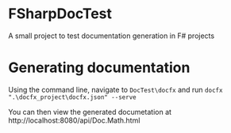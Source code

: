 # FSharpDocTest
A small project to test documentation generation in F# projects

# Generating documentation
Using the command line, navigate to `DocTest\docfx` and run `docfx ".\docfx_project\docfx.json" --serve`

You can then view the generated documetation at http://localhost:8080/api/Doc.Math.html
